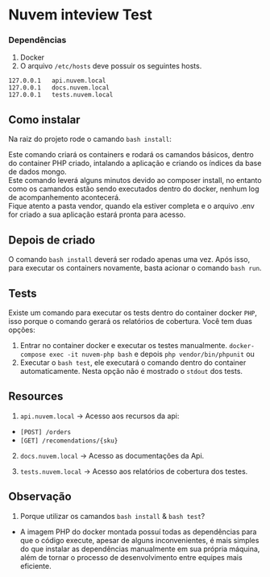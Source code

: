 # Nuvem inteview Test

### Dependências

1. Docker
2. O arquivo `/etc/hosts` deve possuir os seguintes hosts.
```
127.0.0.1   api.nuvem.local
127.0.0.1   docs.nuvem.local
127.0.0.1   tests.nuvem.local
```

## Como instalar

Na raiz do projeto rode o camando `bash install`:  

Este comando criará os containers e rodará os camandos básicos, dentro do container PHP criado, intalando a aplicação e criando os índices da base de dados mongo.  
Este comando leverá alguns minutos devido ao composer install, no entanto como os camandos estão sendo executados dentro do docker, nenhum log de acompanhemento acontecerá.  
Fique atento a pasta vendor, quando ela estiver completa e o arquivo .env for criado a sua aplicação estará pronta para acesso.  

## Depois de criado

O comando `bash install` deverá ser rodado apenas uma vez. Após isso, para executar os containers novamente, basta acionar o comando `bash run`.

## Tests

Existe um comando para executar os tests dentro do container docker `PHP`, isso porque o comando gerará os relatórios de cobertura.
Você tem duas opções:

1. Entrar no container docker e executar os testes manualmente. `docker-compose exec -it nuvem-php bash` e depois `php vendor/bin/phpunit`
ou
2. Executar o `bash test`, ele executará o comando dentro do container automaticamente. Nesta opção não é mostrado o `stdout` dos tests.

## Resources

1. `api.nuvem.local` -> Acesso aos recursos da api:  
- `[POST] /orders `  
- `[GET] /recomendations/{sku}`  

2. `docs.nuvem.local` -> Acesso as documentações da Api.  

2. `tests.nuvem.local` -> Acesso aos relatórios de cobertura dos testes.  

## Observação

1. Porque utilizar os camandos `bash install` & `bash test`?  
- A imagem PHP do docker montada possuí todas as dependências para que o código execute, apesar de alguns inconvenientes, é mais simples do que instalar as dependências manualmente em sua própria máquina, além de tornar o processo de desenvolvimento entre equipes mais eficiente.
